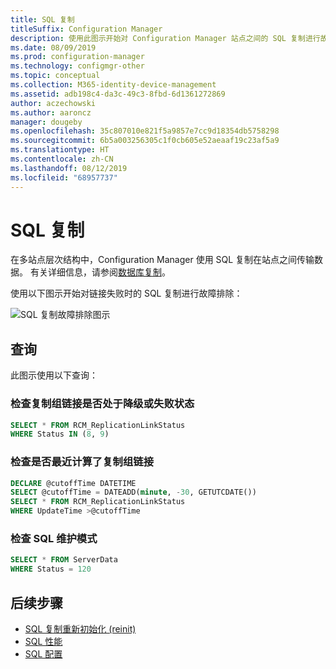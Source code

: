 ```yaml
---
title: SQL 复制
titleSuffix: Configuration Manager
description: 使用此图示开始对 Configuration Manager 站点之间的 SQL 复制进行故障排除
ms.date: 08/09/2019
ms.prod: configuration-manager
ms.technology: configmgr-other
ms.topic: conceptual
ms.collection: M365-identity-device-management
ms.assetid: adb198c4-da3c-49c3-8fbd-6d1361272869
author: aczechowski
ms.author: aaroncz
manager: dougeby
ms.openlocfilehash: 35c807010e821f5a9857e7cc9d18354db5758298
ms.sourcegitcommit: 6b5a003256305c1f0cb605e52aeaaf19c23af5a9
ms.translationtype: HT
ms.contentlocale: zh-CN
ms.lasthandoff: 08/12/2019
ms.locfileid: "68957737"
---
```

# <a name="sql-replication"></a>SQL 复制

在多站点层次结构中，Configuration Manager 使用 SQL 复制在站点之间传输数据。 有关详细信息，请参阅[数据库复制](/sccm/core/plan-design/hierarchy/database-replication)。

使用以下图示开始对链接失败时的 SQL 复制进行故障排除：

![SQL 复制故障排除图示](media/sql-replication.svg)

## <a name="queries"></a>查询

此图示使用以下查询：

### <a name="check-if-the-replication-group-link-is-in-degraded-or-failed-state"></a>检查复制组链接是否处于降级或失败状态

```sql
SELECT * FROM RCM_ReplicationLinkStatus
WHERE Status IN (8, 9)
```

### <a name="check-if-replication-group-link-is-recently-calculated"></a>检查是否最近计算了复制组链接

```sql
DECLARE @cutoffTime DATETIME
SELECT @cutoffTime = DATEADD(minute, -30, GETUTCDATE())
SELECT * FROM RCM_ReplicationLinkStatus
WHERE UpdateTime >@cutoffTime
```

### <a name="check-sql-maintenance-mode"></a>检查 SQL 维护模式

```sql
SELECT * FROM ServerData
WHERE Status = 120
```

## <a name="next-steps"></a>后续步骤

- [SQL 复制重新初始化 (reinit)](/sccm/core/servers/manage/replication/sql-replication-reinit)
- [SQL 性能](/sccm/core/servers/manage/replication/sql-performance)
- [SQL 配置](/sccm/core/servers/manage/replication/sql-configuration)
